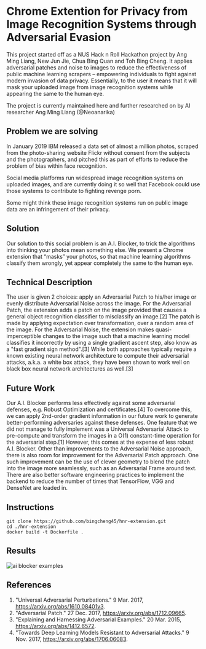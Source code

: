 # Chrome Extention for Privacy from Image Recognition Systems through Adversarial Evasion

This project started off as a NUS Hack n Roll Hackathon project by Ang Ming Liang, New Jun Jie, Chua Bing Quan and Toh Bing Cheng. It applies adversarial patches and noise to images to reduce the effectiveness of public machine learning scrapers – empowering individuals to fight against modern invasion of data privacy. Essentially, to the user it means that it will mask your uploaded image from image recognition systems while appearing the same to the human eye.

The project is currently maintained here and further researched on by AI researcher Ang Ming Liang (@Neoanarika)

## Problem we are solving
In January 2019 IBM released a data set of almost a million photos, scraped from the photo-sharing website Flickr without consent from the subjects and the photographers, and pitched this as part of efforts to reduce the problem of bias within face recognition. 

Social media platforms run widespread image recognition systems on uploaded images, and are currently doing it so well that Facebook could use those systems to contribute to fighting revenge porn. 

Some might think these image recognition systems run on public image data are an infringement of their privacy.

## Solution
Our solution to this social problem is an A.I. Blocker, to trick the algorithms into thinking your photos mean something else. We present a Chrome extension that “masks” your photos, so that machine learning algorithms classify them wrongly, yet appear completely the same to the human eye.

## Technical Description
The user is given 2 choices: apply an Adversarial Patch to his/her image or evenly distribute Adversarial Noise across the image. For the Adversarial Patch, the extension adds a patch on the image provided that causes a general object recognition classifier to misclassify an image.[2] The patch is made by applying expectation over transformation, over a random area of the image. For the Adversarial Noise, the extension makes quasi-imperceptible changes to the image such that a machine learning model classifies it incorrectly by using a single gradient ascent step, also know as a "fast gradient sign method".[3] While both approaches typically require a known existing neural network architecture to compute their adversarial attacks, a.k.a. a white box attack, they have been shown to work well on black box neural network architectures as well.[3]

## Future Work
Our A.I. Blocker performs less effectively against some adversarial defenses, e.g. Robust Optimization and certificates.[4] To overcome this, we can apply 2nd-order gradient information in our future work to generate better-performing adversaries against these defenses. One feature that we did not manage to fully implement was a Universal Adversarial Attack to pre-compute and transform the images in a O(1) constant-time operation for the adversarial step.[1] However, this comes at the expense of less robust A.I. Blocker. Other than improvements to the Adversarial Noise approach, there is also room for improvement for the Adversarial Patch approach. One such improvement can be the use of clever geometry to blend the patch into the image more seamlessly, such as an Adversarial Frame around text. There are also better software engineering practices to implement the backend to reduce the number of times that TensorFlow, VGG and DenseNet are loaded in.

## Instructions
```
git clone https://github.com/bingcheng45/hnr-extension.git
cd ./hnr-extension
docker build -t Dockerfile .
```
## Results
![ai blocker examples](https://user-images.githubusercontent.com/27071473/51434321-0e7a9780-1c99-11e9-93ee-48b866c292d9.png)

## References
1. "Universal Adversarial Perturbations." 9 Mar. 2017, https://arxiv.org/abs/1610.08401v3.
2. "Adversarial Patch." 27 Dec. 2017, https://arxiv.org/abs/1712.09665.
3. "Explaining and Harnessing Adversarial Examples." 20 Mar. 2015, https://arxiv.org/abs/1412.6572.
4. "Towards Deep Learning Models Resistant to Adversarial Attacks." 9 Nov. 2017, https://arxiv.org/abs/1706.06083.
